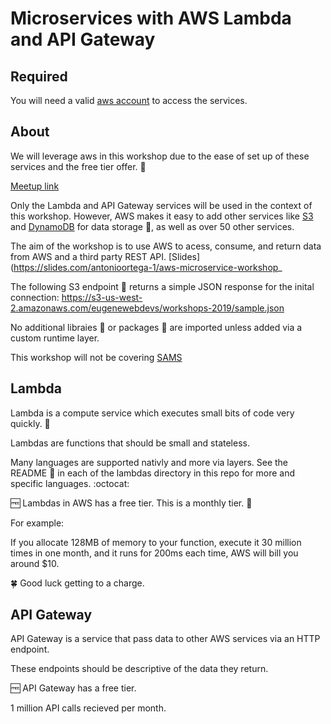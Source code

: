 # Microservices with AWS Lambda and API Gateway

## Required

You will need a valid [aws account](https://aws.amazon.com/free/) to access the services. 

## About

We will leverage aws in this workshop due to the ease of set up of these services and the free tier offer. 🎉

[Meetup link](https://www.meetup.com/eugenewebdevs/events/257692027/)

Only the Lambda and API Gateway services will be used in the context of this workshop. However, AWS makes it easy to add other services like [S3](https://aws.amazon.com/s3/) and [DynamoDB](https://aws.amazon.com/dynamodb/) for data storage 💾, as well as over 50 other services.

The aim of the workshop is to use AWS to acess, consume, and return data from AWS and a third party REST API. [Slides](https://slides.com/antonioortega-1/aws-microservice-workshop_

The following S3 endpoint 🔗 returns a simple JSON response for the inital connection: https://s3-us-west-2.amazonaws.com/eugenewebdevs/workshops-2019/sample.json

No additional libraies 📕 or packages 🎁 are imported unless added via a custom runtime layer.

This workshop will not be covering [SAMS](https://github.com/awslabs/serverless-application-model)

## Lambda

Lambda is a compute service which executes small bits of code very quickly. 🏇

Lambdas are functions that should be small and stateless.

Many languages are supported nativly and more via layers. See the README 📄 in each of the lambdas directory in this repo for more and specific languages. :octocat:

🆓 Lambdas in AWS has a free tier. This is a monthly tier. 📆

For example: 

If you allocate 128MB of memory to your function, execute it 30 million times in one month, and it runs for 200ms each time, AWS will bill you around $10.

🍀 Good luck getting to a charge.

## API Gateway

API Gateway is a service that pass data to other AWS services via an HTTP endpoint.

These endpoints should be descriptive of the data they return.

🆓 API Gateway has a free tier.
 
1 million API calls recieved per month.
